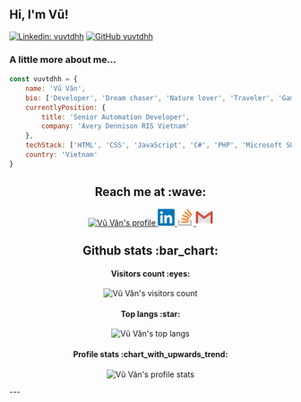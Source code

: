 <h2> Hi, I'm Vũ!</h2>

[![Linkedin: vuvtdhh](https://img.shields.io/badge/-vuvtdhh-blue?style=flat-square&logo=Linkedin&logoColor=white&link=https://www.linkedin.com/in/vuvtdhh/)](https://www.linkedin.com/in/vuvtdhh/)
[![GitHub vuvtdhh](https://img.shields.io/github/followers/vuvtdhh?label=follow&style=social)](https://github.com/vuvtdhhn)


### A little more about me...  

```javascript
const vuvtdhh = {
    name: 'Vũ Văn',
    bio: ['Developer', 'Dream chaser', 'Nature lover', 'Traveler', 'Gamer', 'Blogger'],
    currentlyPosition: {
        title: 'Senior Automation Developer',
        company: 'Avery Dennison RIS Vietnam'
    },
    techStack: ['HTML', 'CSS', 'JavaScript', 'C#', 'PHP', 'Microsoft SQL Server', 'Oracle', 'MySQL', 'MongoDB'],
    country: 'Vietnam'
} 
```

<h2 align="center">Reach me at :wave:</h2>

<p align="center">
  <a href="https://vuvtdhh.github.io/">
    <img src="https://d2fltix0v2e0sb.cloudfront.net/dev-badge.svg" alt="Vũ Văn's profile" height="30" width="30">
  </a>

  <a href="https://www.linkedin.com/in/vuvtdhh/">
    <img src="https://raw.githubusercontent.com/vuvtdhh/vuvtdhh/main/images/linkedin-icon.svg" alt="Vũ Văn's LinkedIn profile" height="30" width="30">
  </a>

  <a href="https://stackoverflow.com/users/20150386/vu-van">
    <img src="https://raw.githubusercontent.com/vuvtdhh/vuvtdhh/main/images/stackoverflow-icon.svg" alt="Vũ Văn's Stack Overflow profile" height="30" width="30">
  </a>

  <a href="mailto:vuvtdhh@gmail.com">
    <img src="https://raw.githubusercontent.com/vuvtdhh/vuvtdhh/main/images/gmail-icon.svg" alt="mail to Vũ Văn's" height="30" width="30">
  </a>
</p>

<h2 align="center">Github stats :bar_chart:</h2>

<h4 align="center">Visitors count :eyes:</h4>

<p align="center"><img src="https://profile-counter.glitch.me/vuvtdhh/count.svg" alt="Vũ Văn's visitors count"/></p>

<h4 align="center">Top langs :star:</h4>

<p align="center"><img src="https://github-readme-stats.vercel.app/api/top-langs/?username=vuvtdhh&langs_count=10&theme=tokyonight&layout=compact" alt="Vũ Văn's top langs" /></p>

<h4 align="center">Profile stats :chart_with_upwards_trend:</h4>

<p align="center"><img src="https://github-readme-stats.vercel.app/api?username=vuvtdhh&show_icons=true&theme=onedark" alt="Vũ Văn's profile stats" /></p>
---